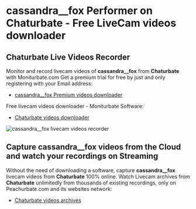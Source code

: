 # cassandra__fox Performer on Chaturbate - Free LiveCam videos downloader

## Chaturbate Live Videos Recorder

Monitor and record livecam videos of **cassandra__fox** from **Chaturbate** with Moniturbate.com
Get a premium trial for free by just and only registering with your Email address:
* [cassandra__fox Premium videos downloader](https://moniturbate.com/request-demo-licence-key.html)

Free livecam videos downloader - Moniturbate Software:
* [Chaturbate videos downloader](https://moniturbate.com/moniturbate-download-software.html)

![cassandra__fox livecam videos recorder](https://peachurnet.com/templates/moniturbate-software.png)


## Capture cassandra__fox videos from the Cloud and watch your recordings on Streaming

Without the need of downloading a software, capture **cassandra__fox** livecam videos from **Chaturbate** 100% online.
Watch Livecam archives from **Chaturbate** unlimitedly from thousands of existing recordings, only on Peachurbate.com and its websites network:
* [Chaturbate videos archives](https://peachurnet.com/)